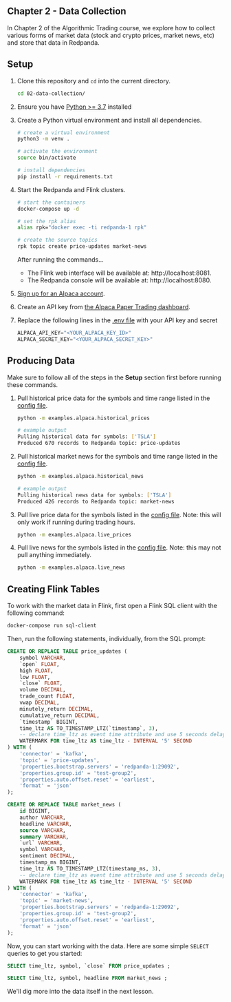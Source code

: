 ## Chapter 2 - Data Collection
In Chapter 2 of the Algorithmic Trading course, we explore how to collect various forms of market data (stock and crypto prices, market news, etc) and store that data in Redpanda.

## Setup
1. Clone this repository and `cd` into the current directory.
    ```sh
    cd 02-data-collection/
    ```
2. Ensure you have [Python >= 3.7][python] installed
3. Create a Python virtual environment and install all dependencies.
    ```sh
    # create a virtual environment
    python3 -m venv .

    # activate the environment
    source bin/activate

    # install dependencies
    pip install -r requirements.txt
    ```
   
4. Start the Redpanda and Flink clusters.

    ```sh
    # start the containers
    docker-compose up -d

    # set the rpk alias
    alias rpk="docker exec -ti redpanda-1 rpk"

    # create the source topics
    rpk topic create price-updates market-news
    ```
    
    After running the commands...
    - The Flink web interface will be available at: http://localhost:8081.
    - The Redpanda console will be available at: http://localhost:8080.

5. [Sign up for an Alpaca account][alpaca-signup].
6. Create an API key from [the Alpaca Paper Trading dashboard][alpaca-paper-trading].
7. Replace the following lines in the [.env file](../.env) with your API key and secret

    ```python
    ALPACA_API_KEY="<YOUR_ALPACA_KEY_ID>"
    ALPACA_SECRET_KEY="<YOUR_ALPACA_SECRET_KEY>"
    ```

[alpaca-signup]: https://alpaca.markets/
[alpaca-paper-trading]: https://app.alpaca.markets/paper/dashboard/overview
[python]: https://www.python.org/downloads/

## Producing Data
Make sure to follow all of the steps in the **Setup** section first before running these commands.

1. Pull historical price data for the symbols and time range listed in the [config file](config/__init__.py).
    ```sh
    python -m examples.alpaca.historical_prices
    
    # example output
    Pulling historical data for symbols: ['TSLA']
    Produced 670 records to Redpanda topic: price-updates
    ```

2. Pull historical market news for the symbols and time range listed in the [config file](config/__init__.py).

    ```sh
    python -m examples.alpaca.historical_news
    
    # example output
    Pulling historical news data for symbols: ['TSLA']
    Produced 426 records to Redpanda topic: market-news
    ```

3. Pull live price data for the symbols listed in the [config file](config/__init__.py). Note: this will only work if running during trading hours.

    ```sh
    python -m examples.alpaca.live_prices
    ```

4. Pull live news for the symbols listed in the [config file](config/__init__.py). Note: this may not pull anything immediately.

    ```sh
    python -m examples.alpaca.live_news
    ```
    
## Creating Flink Tables
To work with the market data in Flink, first open a Flink SQL client with the following command:

```sh
docker-compose run sql-client
```

Then, run the following statements, individually, from the SQL prompt:

```sql
CREATE OR REPLACE TABLE price_updates (
    symbol VARCHAR,
    `open` FLOAT,
    high FLOAT,
    low FLOAT,
    `close` FLOAT,
    volume DECIMAL,
    trade_count FLOAT,
    vwap DECIMAL,
    minutely_return DECIMAL,
    cumulative_return DECIMAL,
    `timestamp` BIGINT,
    time_ltz AS TO_TIMESTAMP_LTZ(`timestamp`, 3),
    -- declare time_ltz as event time attribute and use 5 seconds delayed watermark strategy
    WATERMARK FOR time_ltz AS time_ltz - INTERVAL '5' SECOND
) WITH (
    'connector' = 'kafka',
    'topic' = 'price-updates',
    'properties.bootstrap.servers' = 'redpanda-1:29092',
    'properties.group.id' = 'test-group2',
    'properties.auto.offset.reset' = 'earliest',
    'format' = 'json'
);

CREATE OR REPLACE TABLE market_news (
    id BIGINT,
    author VARCHAR,
    headline VARCHAR,
    source VARCHAR,
    summary VARCHAR,
    `url` VARCHAR,
    symbol VARCHAR,
    sentiment DECIMAL,
    timestamp_ms BIGINT,
    time_ltz AS TO_TIMESTAMP_LTZ(timestamp_ms, 3),
    -- declare time_ltz as event time attribute and use 5 seconds delayed watermark strategy
    WATERMARK FOR time_ltz AS time_ltz - INTERVAL '5' SECOND
) WITH (
    'connector' = 'kafka',
    'topic' = 'market-news',
    'properties.bootstrap.servers' = 'redpanda-1:29092',
    'properties.group.id' = 'test-group2',
    'properties.auto.offset.reset' = 'earliest',
    'format' = 'json'
);
```

Now, you can start working with the data. Here are some simple `SELECT` queries to get you started:


```sql
SELECT time_ltz, symbol, `close` FROM price_updates ;

SELECT time_ltz, symbol, headline FROM market_news ;
```

We'll dig more into the data itself in the next lesson.

